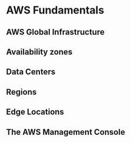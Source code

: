 # AWS Fundamentals

## AWS Global Infrastructure
## Availability zones
## Data Centers
## Regions
## Edge Locations
## The AWS Management Console